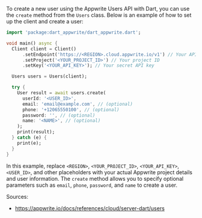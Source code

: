 To create a new user using the Appwrite Users API with Dart, you can use the `create` method from the `Users` class. Below is an example of how to set up the client and create a user:

```dart
import 'package:dart_appwrite/dart_appwrite.dart';

void main() async {
  Client client = Client()
      .setEndpoint('https://<REGION>.cloud.appwrite.io/v1') // Your API Endpoint
      .setProject('<YOUR_PROJECT_ID>') // Your project ID
      .setKey('<YOUR_API_KEY>'); // Your secret API key

  Users users = Users(client);

  try {
    User result = await users.create(
      userId: '<USER_ID>',
      email: 'email@example.com', // (optional)
      phone: '+12065550100', // (optional)
      password: '', // (optional)
      name: '<NAME>', // (optional)
    );
    print(result);
  } catch (e) {
    print(e);
  }
}
```

In this example, replace `<REGION>`, `<YOUR_PROJECT_ID>`, `<YOUR_API_KEY>`, `<USER_ID>`, and other placeholders with your actual Appwrite project details and user information. The `create` method allows you to specify optional parameters such as `email`, `phone`, `password`, and `name` to create a user.

Sources:
- https://appwrite.io/docs/references/cloud/server-dart/users
